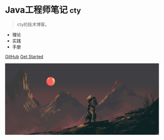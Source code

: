 <!-- _coverpage.md -->

# Java工程师笔记 <small>cty</small>

> cty的技术博客。

- 理论
- 实践
- 手册

[GitHub](https://github.com/tianyuchan/cty-notes)
[Get Started](#Java学习笔记)

![](_media/bg.jpg)

